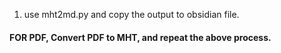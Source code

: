 1. use mht2md.py and copy the output to obsidian file.
#### FOR PDF, Convert PDF to MHT, and repeat the above process.